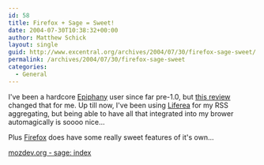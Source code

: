 ```yaml
---
id: 58
title: Firefox + Sage = Sweet!
date: 2004-07-30T10:38:32+00:00
author: Matthew Schick
layout: single
guid: http://www.excentral.org/archives/2004/07/30/firefox-sage-sweet/
permalink: /archives/2004/07/30/firefox-sage-sweet
categories:
  - General
---
```

I've been a hardcore <a href="http://www.gnome.org/projects/epiphany/">Epiphany</a> user since far pre-1.0, but
<a href="http://dbs.homeport.org/archives/000258.html">this review</a> changed that for me.  Up till now, I've been using <a href="http://liferea.sourceforge.net/">Liferea</a> for my RSS aggregating, but being able to have all that integrated into my brower automagically is soooo nice...

Plus <a href="http://www.mozilla.org/products/firefox/">Firefox</a> does have some really sweet features of it's own...

<a href="http://sage.mozdev.org/">mozdev.org - sage: index</a>
